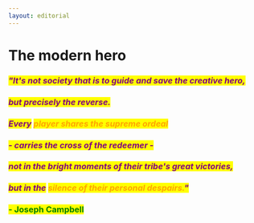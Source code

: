```yaml
---
layout: editorial
---
```


# The modern hero



### _<mark style="color:purple;">"It's not society that is to guide and save the creative hero,</mark>_&#x20;

### _<mark style="color:purple;">but precisely the reverse.</mark>_&#x20;

### _<mark style="color:purple;">Every</mark> <mark style="color:orange;">player shares the supreme ordeal</mark>_&#x20;

### _<mark style="color:purple;">- carries the cross of the redeemer -</mark>_&#x20;

### _<mark style="color:purple;">not in the bright moments of their tribe's great victories,</mark>_&#x20;

### _<mark style="color:purple;">but in the</mark> <mark style="color:orange;">silence of their personal despairs.</mark><mark style="color:purple;">"</mark>_

<mark style="color:orange;"><mark style="color:purple;"><mark style="color:purple;"></mark>

### <mark style="color:green;">- Joseph Campbell</mark>

<mark style="color:green;"></mark>

